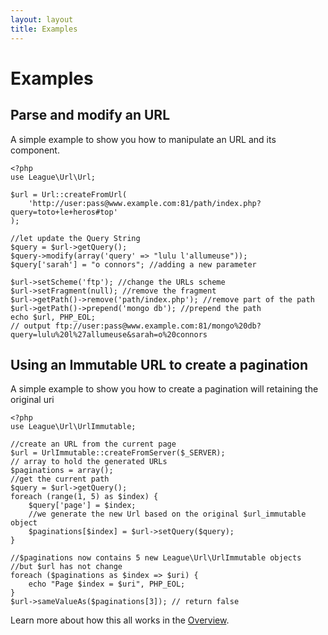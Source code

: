 ```yaml
---
layout: layout
title: Examples
---
```


# Examples

## Parse and modify an URL

A simple example to show you how to manipulate an URL and its component.

~~~.language-php
<?php
use League\Url\Url;

$url = Url::createFromUrl(
    'http://user:pass@www.example.com:81/path/index.php?query=toto+le+heros#top'
);

//let update the Query String
$query = $url->getQuery();
$query->modify(array('query' => "lulu l'allumeuse")); 
$query['sarah'] = "o connors"; //adding a new parameter

$url->setScheme('ftp'); //change the URLs scheme
$url->setFragment(null); //remove the fragment
$url->getPath()->remove('path/index.php'); //remove part of the path
$url->getPath()->prepend('mongo db'); //prepend the path
echo $url, PHP_EOL; 
// output ftp://user:pass@www.example.com:81/mongo%20db?query=lulu%20l%27allumeuse&sarah=o%20connors
~~~

## Using an Immutable URL to create a pagination

A simple example to show you how to create a pagination will retaining the original uri

~~~.language-php
<?php
use League\Url\UrlImmutable;

//create an URL from the current page
$url = UrlImmutable::createFromServer($_SERVER);
// array to hold the generated URLs
$paginations = array();
//get the current path
$query = $url->getQuery();
foreach (range(1, 5) as $index) {
    $query['page'] = $index;
    //we generate the new Url based on the original $url_immutable object
    $paginations[$index] = $url->setQuery($query);
}

//$paginations now contains 5 new League\Url\UrlImmutable objects 
//but $url has not change
foreach ($paginations as $index => $uri) {
    echo "Page $index = $uri", PHP_EOL;
}
$url->sameValueAs($paginations[3]); // return false
~~~

Learn more about how this all works in the [Overview](/overview).